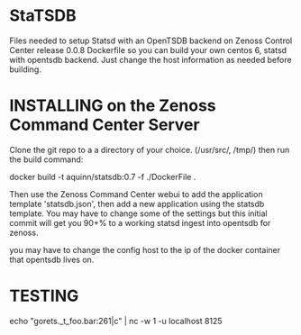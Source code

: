 # StaTSDB
Files needed to setup Statsd with an OpenTSDB backend on Zenoss Control Center
release 0.0.8
Dockerfile so you can build your own centos 6, statsd with opentsdb backend.
Just change the host information as needed before building.

# INSTALLING on the Zenoss Command Center Server
Clone the git repo to a a directory of your choice. (/usr/src/, /tmp/)
then run the build command:

docker build -t aquinn/statsdb:0.7 -f ./DockerFile .

Then use the Zenoss Command Center webui to add the application template 'statsdb.json', then add a new application using the statsdb template.
You may have to change some of the settings but this initial commit will get you 90+% to a working statsd ingest into opentsdb for zenoss.

you may have to change the config host to the ip of the docker container that opentsdb lives on.

# TESTING
echo "gorets._t_foo.bar:261|c" | nc -w 1 -u localhost 8125
